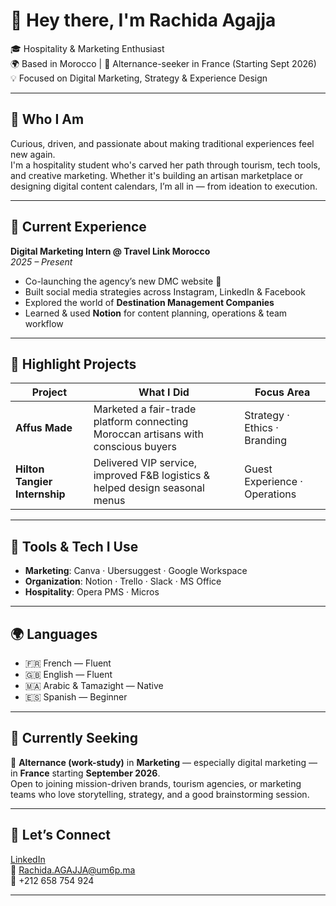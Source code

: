 # 👋 Hey there, I'm Rachida Agajja

🎓 Hospitality & Marketing Enthusiast  
🌍 Based in Morocco | 🔁 Alternance-seeker in France (Starting Sept 2026)  
💡 Focused on Digital Marketing, Strategy & Experience Design

---

## 💬 Who I Am

Curious, driven, and passionate about making traditional experiences feel new again.  
I'm a hospitality student who's carved her path through tourism, tech tools, and creative marketing. Whether it's building an artisan marketplace or designing digital content calendars, I’m all in — from ideation to execution.

---

## 💼 Current Experience

**Digital Marketing Intern @ Travel Link Morocco**  
*2025 – Present*

- Co-launching the agency’s new DMC website 🧭  
- Built social media strategies across Instagram, LinkedIn & Facebook  
- Explored the world of **Destination Management Companies**  
- Learned & used **Notion** for content planning, operations & team workflow

---

## 🚀 Highlight Projects

| Project | What I Did | Focus Area |
|--------|-------------|------------|
| **Affus Made** | Marketed a fair-trade platform connecting Moroccan artisans with conscious buyers | Strategy · Ethics · Branding |
| **Hilton Tangier Internship** | Delivered VIP service, improved F&B logistics & helped design seasonal menus | Guest Experience · Operations |

---

## 🧰 Tools & Tech I Use

- **Marketing**: Canva · Ubersuggest · Google Workspace  
- **Organization**: Notion · Trello · Slack · MS Office  
- **Hospitality**: Opera PMS · Micros

---

## 🌍 Languages

- 🇫🇷 French — Fluent  
- 🇬🇧 English — Fluent  
- 🇲🇦 Arabic & Tamazight — Native  
- 🇪🇸 Spanish — Beginner

---

## 🎯 Currently Seeking

📍 **Alternance (work-study)** in **Marketing** — especially digital marketing — in **France** starting **September 2026**.  
Open to joining mission-driven brands, tourism agencies, or marketing teams who love storytelling, strategy, and a good brainstorming session.

---

## 🤝 Let’s Connect

[LinkedIn](www.linkedin.com/in/rachida-agajja)  
📧 Rachida.AGAJJA@um6p.ma  
📱 +212 658 754 924

---
